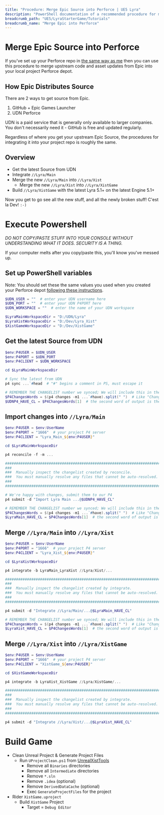 ```yaml
---
title: "Procedure: Merge Epic Source into Perforce | UE5 Lyra"
description: "PowerShell documentation of a recommended procedure for merging Epic upstream source code into your Perforce project depot."
breadcrumb_path: "UE5/LyraStarterGame/Tutorials"
breadcrumb_name: "Merge Epic into Perforce"
---
```


# Merge Epic Source into Perforce

If you've set up your Perforce repo in [the same way as me](/Perforce/) then you can use
this procedure to merge upstream code and asset updates from Epic
into your local project Perforce depot.

## How Epic Distributes Source

There are 2 ways to get source from Epic.

1. GitHub + Epic Games Launcher
2. UDN Perforce

UDN is a paid service that is generally only available to larger companies.
You don't necessarily need it - GitHub is free and updated regularly.

Regardless of where you get your upstream Epic Source, the procedures
for integrating it into your project repo is roughly the same.


## Overview

- Get the latest Source from UDN
- Integrate `//Lyra/Main`
- Merge the new `//Lyra/Main` into `//Lyra/Xist`
    - Merge the new `//Lyra/Xist` into `//Lyra/XistGame`
- Build `//Lyra/XistGame` with the latest Lyra 5.1+ on the latest Engine 5.1+

Now you get to go see all the new stuff, and all the newly broken stuff!  C'est la Dev!  `:-)`


# Execute Powershell

*DO NOT COPY/PASTE STUFF INTO YOUR CONSOLE WITHOUT UNDERSTANDING WHAT IT DOES. SECURITY IS A THING.*

If your computer melts after you copy/paste this, you'll know you've messed up.

## Set up PowerShell variables

Note: You should set these the same values you used when you created
your Perforce depot [following these instructions](/Perforce/).

```powershell
$UDN_USER = ""  # enter your UDN username here
$UDN_PORT = ""  # enter your UDN P4PORT here
$UDN_WORKSPACE = ""  # enter the name of your UDN workspace

$LyraMainWorkspaceDir = "D:/UDN/Lyra"
$LyraXistWorkspaceDir = "D:/Dev/Lyra_Xist"
$XistGameWorkspaceDir = "D:/Dev/XistGame"
```


## Get the latest Source from UDN

```powershell
$env:P4USER = $UDN_USER
$env:P4PORT = $UDN_PORT
$env:P4CLIENT = $UDN_WORKSPACE

cd $LyraMainWorkspaceDir

# Sync the latest from UDN
p4 sync ...`#head  # "#" begins a comment in PS, must escape it

# REMEMBER THE CHANGELIST number we synced; We will include this in the merge log message
$P4ChangesWords = $(p4 changes -m1 ...`#have).split(" ")  # Like "Change 123 on 2023/01/02 by user@workspace 'Doing some things'"
$UDNP4_HAVE_CL = $P4ChangesWords[1]  # the second word of output is the CL
```


## Import changes into `//Lyra/Main`

```powershell
$env:P4USER = $env:UserName
$env:P4PORT = "1666"  # your project P4 server
$env:P4CLIENT = "Lyra_Main_${env:P4USER}"

cd $LyraMainWorkspaceDir

p4 reconcile -f -m ...

################################################################################
###
###  Manually inspect the changelist created by reconcile.
###  You must manually resolve any files that cannot be auto-resolved.
###
################################################################################

# We're happy with changes, submit them to our P4
p4 submit -d "Import Lyra Main ...@$UDNP4_HAVE_CL"

# REMEMBER THE CHANGELIST number we synced; We will include this in the merge log message
$P4ChangesWords = $(p4 changes -m1 ...`#have).split(" ")  # Like "Change 123 on 2023/01/02 by user@workspace 'Doing some things'"
$LyraMain_HAVE_CL = $P4ChangesWords[1]  # the second word of output is the CL
```


## Merge `//Lyra/Main` into `//Lyra/Xist`

```powershell
$env:P4USER = $env:UserName
$env:P4PORT = "1666"  # your project P4 server
$env:P4CLIENT = "Lyra_Xist_${env:P4USER}"

cd $LyraXistWorkspaceDir

p4 integrate -b LyraMain_LyraXist //Lyra/Xist/...

################################################################################
###
###  Manually inspect the changelist created by integrate.
###  You must manually resolve any files that cannot be auto-resolved.
###
################################################################################

p4 submit -d "Integrate //Lyra/Main/...@$LyraMain_HAVE_CL"

# REMEMBER THE CHANGELIST number we synced; We will include this in the merge log message
$P4ChangesWords = $(p4 changes -m1 ...`#have).split(" ")  # Like "Change 123 on 2023/01/02 by user@workspace 'Doing some things'"
$LyraXist_HAVE_CL = $P4ChangesWords[1]  # the second word of output is the CL
```


## Merge `//Lyra/Xist` into `//Lyra/XistGame`

```powershell
$env:P4USER = $env:UserName
$env:P4PORT = "1666"  # your project P4 server
$env:P4CLIENT = "XistGame_${env:P4USER}"

cd $XistGameWorkspaceDir

p4 integrate -b LyraXist_XistGame //Lyra/XistGame/...

################################################################################
###
###  Manually inspect the changelist created by integrate.
###  You must manually resolve any files that cannot be auto-resolved.
###
################################################################################

p4 submit -d "Integrate //Lyra/Xist/...@$LyraXist_HAVE_CL"
```


# Build Game

- Clean Unreal Project & Generate Project Files
    - Run `UProjectClean.ps1` from [UnrealXistTools](https://github.com/XistGG/UnrealXistTools)
        - Remove all `Binaries` directories
        - Remove all `Intermediate` directories
        - Remove `*.sln`
        - Remove `.idea` (optional)
        - Remove `DerivedDataCache` (optional)
        - Exec `GenerateProjectFiles` for the project
- Rider `XistGame.uproject`
    - Build `XistGame` Project
        - Target = `Debug Editor`
